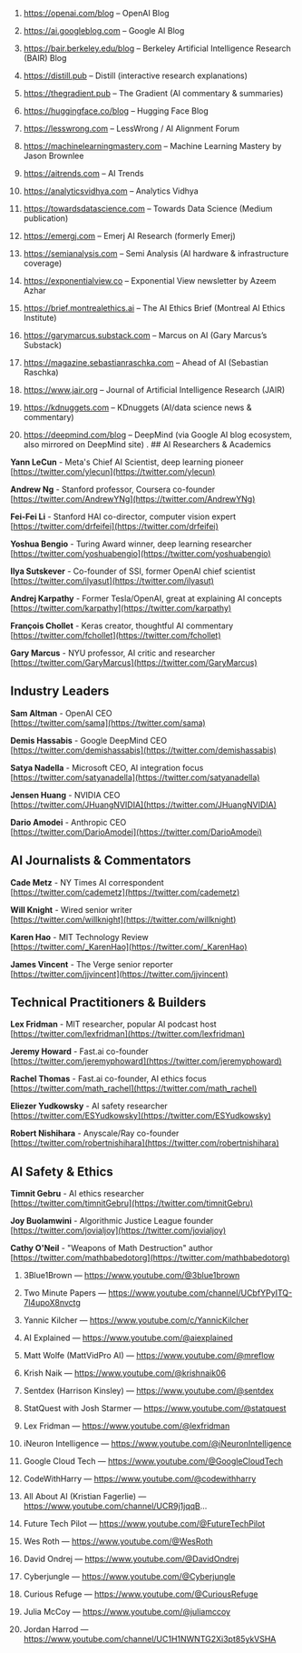 1. https://openai.com/blog – OpenAI Blog 
    
2. https://ai.googleblog.com – Google AI Blog 
    
3. https://bair.berkeley.edu/blog – Berkeley Artificial Intelligence Research (BAIR) Blog 
    
4. https://distill.pub – Distill (interactive research explanations) 
    
5. https://thegradient.pub – The Gradient (AI commentary & summaries) 
    
6. https://huggingface.co/blog – Hugging Face Blog 
    
7. https://lesswrong.com – LessWrong / AI Alignment Forum 
    
8. https://machinelearningmastery.com – Machine Learning Mastery by Jason Brownlee 
    
9. https://aitrends.com – AI Trends 
    
10. https://analyticsvidhya.com – Analytics Vidhya 
    
11. https://towardsdatascience.com – Towards Data Science (Medium publication) 
    
12. https://emergj.com – Emerj AI Research (formerly Emerj) 
    
13. https://semianalysis.com – Semi Analysis (AI hardware & infrastructure coverage) 
    
14. https://exponentialview.co – Exponential View newsletter by Azeem Azhar 
    
15. https://brief.montrealethics.ai – The AI Ethics Brief (Montreal AI Ethics Institute) 
    
16. https://garymarcus.substack.com – Marcus on AI (Gary Marcus’s Substack) 
    
17. https://magazine.sebastianraschka.com – Ahead of AI (Sebastian Raschka) 
    
18. https://www.jair.org – Journal of Artificial Intelligence Research (JAIR) 
    
19. https://kdnuggets.com – KDnuggets (AI/data science news & commentary) 
    
20. https://deepmind.com/blog – DeepMind (via Google AI blog ecosystem, also mirrored on DeepMind site)
. ## AI Researchers & Academics

**Yann LeCun** - Meta's Chief AI Scientist, deep learning pioneer  
[https://twitter.com/ylecun](https://twitter.com/ylecun)

**Andrew Ng** - Stanford professor, Coursera co-founder  
[https://twitter.com/AndrewYNg](https://twitter.com/AndrewYNg)

**Fei-Fei Li** - Stanford HAI co-director, computer vision expert  
[https://twitter.com/drfeifei](https://twitter.com/drfeifei)

**Yoshua Bengio** - Turing Award winner, deep learning researcher  
[https://twitter.com/yoshuabengio](https://twitter.com/yoshuabengio)

**Ilya Sutskever** - Co-founder of SSI, former OpenAI chief scientist  
[https://twitter.com/ilyasut](https://twitter.com/ilyasut)

**Andrej Karpathy** - Former Tesla/OpenAI, great at explaining AI concepts  
[https://twitter.com/karpathy](https://twitter.com/karpathy)

**François Chollet** - Keras creator, thoughtful AI commentary  
[https://twitter.com/fchollet](https://twitter.com/fchollet)

**Gary Marcus** - NYU professor, AI critic and researcher  
[https://twitter.com/GaryMarcus](https://twitter.com/GaryMarcus)

## Industry Leaders

**Sam Altman** - OpenAI CEO  
[https://twitter.com/sama](https://twitter.com/sama)

**Demis Hassabis** - Google DeepMind CEO  
[https://twitter.com/demishassabis](https://twitter.com/demishassabis)

**Satya Nadella** - Microsoft CEO, AI integration focus  
[https://twitter.com/satyanadella](https://twitter.com/satyanadella)

**Jensen Huang** - NVIDIA CEO  
[https://twitter.com/JHuangNVIDIA](https://twitter.com/JHuangNVIDIA)

**Dario Amodei** - Anthropic CEO  
[https://twitter.com/DarioAmodei](https://twitter.com/DarioAmodei)

## AI Journalists & Commentators

**Cade Metz** - NY Times AI correspondent  
[https://twitter.com/cademetz](https://twitter.com/cademetz)

**Will Knight** - Wired senior writer  
[https://twitter.com/willknight](https://twitter.com/willknight)

**Karen Hao** - MIT Technology Review  
[https://twitter.com/_KarenHao](https://twitter.com/_KarenHao)

**James Vincent** - The Verge senior reporter  
[https://twitter.com/jjvincent](https://twitter.com/jjvincent)

## Technical Practitioners & Builders

**Lex Fridman** - MIT researcher, popular AI podcast host  
[https://twitter.com/lexfridman](https://twitter.com/lexfridman)

**Jeremy Howard** - Fast.ai co-founder  
[https://twitter.com/jeremyphoward](https://twitter.com/jeremyphoward)

**Rachel Thomas** - Fast.ai co-founder, AI ethics focus  
[https://twitter.com/math_rachel](https://twitter.com/math_rachel)

**Eliezer Yudkowsky** - AI safety researcher  
[https://twitter.com/ESYudkowsky](https://twitter.com/ESYudkowsky)

**Robert Nishihara** - Anyscale/Ray co-founder  
[https://twitter.com/robertnishihara](https://twitter.com/robertnishihara)

## AI Safety & Ethics

**Timnit Gebru** - AI ethics researcher  
[https://twitter.com/timnitGebru](https://twitter.com/timnitGebru)

**Joy Buolamwini** - Algorithmic Justice League founder  
[https://twitter.com/jovialjoy](https://twitter.com/jovialjoy)

**Cathy O'Neil** - "Weapons of Math Destruction" author  
[https://twitter.com/mathbabedotorg](https://twitter.com/mathbabedotorg)

1. 3Blue1Brown — https://www.youtube.com/@3blue1brown

2. Two Minute Papers — https://www.youtube.com/channel/UCbfYPyITQ-7l4upoX8nvctg

3. Yannic Kilcher — https://www.youtube.com/c/YannicKilcher

4. AI Explained — https://www.youtube.com/@aiexplained

5. Matt Wolfe (MattVidPro AI) — https://www.youtube.com/@mreflow

6. Krish Naik — https://www.youtube.com/@krishnaik06

7. Sentdex (Harrison Kinsley) — https://www.youtube.com/@sentdex

8. StatQuest with Josh Starmer — https://www.youtube.com/@statquest

9. Lex Fridman — https://www.youtube.com/@lexfridman

10. iNeuron Intelligence — https://www.youtube.com/@iNeuronIntelligence

11. Google Cloud Tech — https://www.youtube.com/@GoogleCloudTech

12. CodeWithHarry — https://www.youtube.com/@codewithharry

13. All About AI (Kristian Fagerlie) — https://www.youtube.com/channel/UCR9j1jqqB...

14. Future Tech Pilot — https://www.youtube.com/@FutureTechPilot

15. Wes Roth — https://www.youtube.com/@WesRoth

16. David Ondrej — https://www.youtube.com/@DavidOndrej

17. Cyberjungle — https://www.youtube.com/@Cyberjungle

18. Curious Refuge — https://www.youtube.com/@CuriousRefuge

19. Julia McCoy — https://www.youtube.com/@juliamccoy

20. Jordan Harrod — https://www.youtube.com/channel/UC1H1NWNTG2Xi3pt85ykVSHA